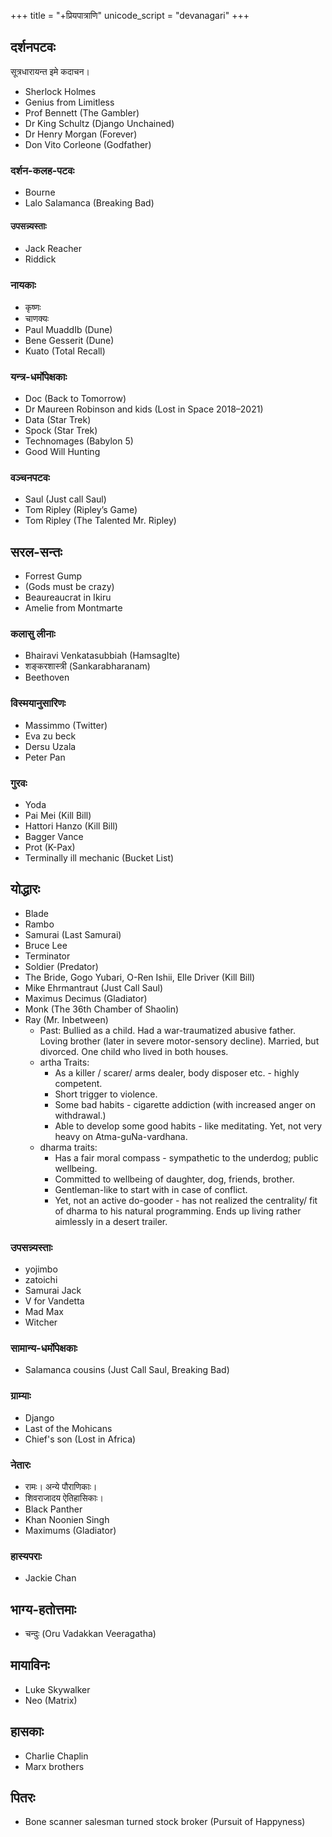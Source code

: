 +++
title = "+प्रियपात्राणि"
unicode_script = "devanagari"
+++

## दर्शनपटवः
सूत्रधारायन्त इमे कदाचन। 

- Sherlock Holmes
- Genius from Limitless 
- Prof Bennett (The Gambler)
- Dr King Schultz (Django Unchained)
- Dr Henry Morgan (Forever)
- Don Vito Corleone (Godfather)

### दर्शन-कलह-पटवः
- Bourne
- Lalo Salamanca (Breaking Bad)

#### उपसन्न्यस्ताः
- Jack Reacher
- Riddick

### नायकाः
- कृष्णः
- चाणक्यः
- Paul MuaddIb (Dune)
- Bene Gesserit (Dune)
- Kuato (Total Recall)

### यन्त्र-धर्मोपेक्षकाः
- Doc (Back to Tomorrow)
- Dr Maureen Robinson and kids (Lost in Space 2018–2021)
- Data (Star Trek)
- Spock (Star Trek)
- Technomages (Babylon 5)
- Good Will Hunting

### वञ्चनपटवः
- Saul (Just call Saul)
- Tom Ripley (Ripley’s Game)
- Tom Ripley (The Talented Mr. Ripley)


## सरल-सन्तः
- Forrest Gump
- (Gods must be crazy)
- Beaureaucrat in Ikiru
- Amelie from Montmarte

### कलासु लीनाः
- Bhairavi Venkatasubbiah (HamsagIte)
- शङ्करशास्त्री (Sankarabharanam)
- Beethoven

### विस्मयानुसारिणः
- Massimmo (Twitter)
- Eva zu beck
- Dersu Uzala
- Peter Pan

### गुरवः
- Yoda
- Pai Mei (Kill Bill)
- Hattori Hanzo (Kill Bill)
- Bagger Vance
- Prot (K-Pax)
- Terminally ill mechanic (Bucket List)


## योद्धारः
- Blade
- Rambo
- Samurai (Last Samurai)
- Bruce Lee
- Terminator
- Soldier (Predator)
- The Bride, Gogo Yubari, O-Ren Ishii, Elle Driver (Kill Bill)
- Mike Ehrmantraut (Just Call Saul)
- Maximus Decimus (Gladiator)
- Monk (The 36th Chamber of Shaolin)
- Ray (Mr. Inbetween)
  - Past: Bullied as a child. Had a war-traumatized abusive father. Loving brother (later in severe motor-sensory decline). Married, but divorced. One child who lived in both houses.
  - artha Traits:
    - As a killer / scarer/ arms dealer, body disposer etc. - highly competent. 
    - Short trigger to violence.
    - Some bad habits - cigarette addiction (with increased anger on withdrawal.)
    - Able to develop some good habits - like meditating. Yet, not very heavy on Atma-guNa-vardhana.
  - dharma traits:
    - Has a fair moral compass - sympathetic to the underdog; public wellbeing. 
    - Committed to wellbeing of daughter, dog, friends, brother.
    - Gentleman-like to start with in case of conflict.
    - Yet, not an active do-gooder - has not realized the centrality/ fit of dharma to his natural programming. Ends up living rather aimlessly in a desert trailer.

### उपसन्न्यस्ताः
- yojimbo
- zatoichi
- Samurai Jack
- V for Vandetta
- Mad Max
- Witcher

### सामान्य-धर्मोपेक्षकाः
- Salamanca cousins (Just Call Saul, Breaking Bad)

### ग्राम्याः
- Django
- Last of the Mohicans
- Chief's son (Lost in Africa)

### नेतारः
- रामः। अन्ये पौराणिकाः। 
- शिवराजादय ऐतिहासिकाः।
- Black Panther
- Khan Noonien Singh
- Maximums (Gladiator)

### हास्यपराः
- Jackie Chan

## भाग्य-हतोत्तमाः
- चन्दुः (Oru Vadakkan Veeragatha)

## मायाविनः
- Luke Skywalker
- Neo (Matrix)

## हासकाः
- Charlie Chaplin
- Marx brothers

## पितरः
- Bone scanner salesman turned stock broker (Pursuit of Happyness)